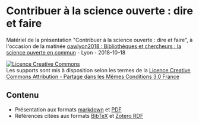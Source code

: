# Contribuer à la science ouverte : dire et faire
Matériel de la présentation "Contribuer à la science ouverte : dire et faire", à l'occasion de la matinée [oawlyon2018 : Bibliothèques et chercheurs : la science ouverte en commun](https://oawlyon2018.sciencesconf.org/) - Lyon - 2018-10-18

<a rel="license" href="http://creativecommons.org/licenses/by-sa/3.0/fr/"><img alt="Licence Creative Commons" style="border-width:0" src="https://i.creativecommons.org/l/by-sa/3.0/fr/88x31.png" /></a><br />Les supports sont mis à disposition selon les termes de la <a rel="license" href="http://creativecommons.org/licenses/by-sa/3.0/fr/">Licence Creative Commons Attribution -  Partage dans les Mêmes Conditions 3.0 France</a>

## Contenu
* Présentation aux formats [markdown]() et [PDF]()
* Références citées aux formats [BibTeX]() et [Zotero RDF]()
